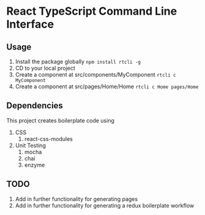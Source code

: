 # React TypeScript Command Line Interface

## Usage

1. Install the package globally
    ```npm install rtcli -g```
2. CD to your local project
3. Create a component at src/components/MyComponent
    ```rtcli c MyComponent```
4. Create a component at src/pages/Home/Home
    ```rtcli c Home pages/Home```

## Dependencies

This project creates boilerplate code using
1. CSS 
    1. react-css-modules
2. Unit Testing
    1. mocha
    2. chai
    3. enzyme

## TODO

1. Add in further functionality for generating pages
2. Add in further functionality for generating a redux boilerplate workflow
